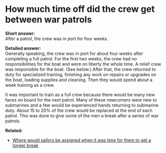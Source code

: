 # How much time off did the crew get between war patrols

**Short answer:**  
After a patrol, the crew was in port for four weeks.

**Detailed answer:**  
Generally speaking, the crew was in port for about four weeks after completing a full patrol.  For the first two weeks, the crew had no responsibilities for the boat and were on liberty the whole time.  A relief crew was responsible for the boat.  (See below.)  After that, the crew returned to duty for specialized training, finishing any work on repairs or upgrades on the boat, loading supplies and cleaning.  Then they would spend about a week training as a crew.

It was important to train as a full crew because there would be many new faces on board for the next patrol.  Many of these newcomers were new to submarines and a few would be experienced hands returning to submarine duty.  About 15 to 20% of the crew would be replaced at the end of each patrol.  This was done to give some of the men a break after a series of war patrols.


**Related:**
- [Where would sailors be assigned when it was time for them to get a longer break](docs/life-aboard/where-would-sailors-be-assigned-when-it-was-time-for-them-to-get-a-longer-break.md)
